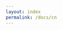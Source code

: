 ```yaml
---
layout: index
permalink: /docs/cn
---
```


<script>
ADDACTIVE = false;
location = '/go?docs';// docs -> go?docs -> 404jump
</script>